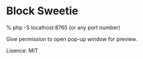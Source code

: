 Block Sweetie
=============

% php -S localhost:8765 (or any port number)

Give permission to open pop-up window for preview.


Lisence: MIT 

